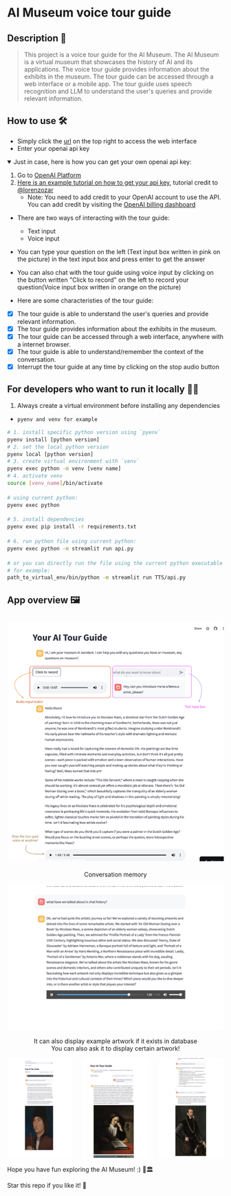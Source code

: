 # AI Museum voice tour guide

## Description 📜

> This project is a voice tour guide for the AI Museum. The AI Museum is a virtual museum that showcases the history of AI and its applications. The voice tour guide provides information about the exhibits in the museum. The tour guide can be accessed through a web interface or a mobile app. The tour guide uses speech recognition and LLM to understand the user's queries and provide relevant information.

## How to use 🛠️

- Simply click the [url](https://hrz8bxkkzuzbgomqgrzt3s.streamlit.app/) on the top right to access the web interface
- Enter your openai api key

<!-- <details> -->
<!-- <summary>Just in case, here is how you can get your own openai api key:</summary> -->
<!---->
<!--     * Go to [OpenAI Platform](https://platform.openai.com/settings/organization/general) -->
<!--     * [Here is an example tutorial on how to get your api key, credit to [@lorenzozar](https://medium.com/@lorenzozar)](https://medium.com/@lorenzozar/how-to-get-your-own-openai-api-key-f4d44e60c327) -->
<!--     * Note: You need to add credit to your OpenAI account to use the API. You can add credit by visiting the [OpenAI billing dashboard](https://platform.openai.com/settings/organization/billing/overview) -->
<!---->
<!-- </details> -->

<details open>
<summary>Just in case, here is how you can get your own openai api key:</summary>

1. Go to [OpenAI Platform](https://platform.openai.com/settings/organization/general)
2. [Here is an example tutorial on how to get your api key](https://medium.com/@lorenzozar/how-to-get-your-own-openai-api-key-f4d44e60c327), tutorial credit to [@lorenzozar](https://medium.com/@lorenzozar)
    - Note: You need to add credit to your OpenAI account to use the API. You can add credit by visiting the [OpenAI billing dashboard](https://platform.openai.com/settings/organization/billing/overview)

</details>

- There are two ways of interacting with the tour guide:
  - Text input
  - Voice input
- You can type your question on the left (Text input box written in pink on the picture) in the text input box and press enter to get the answer
- You can also chat with the tour guide using voice input by clicking on the button written "Click to record" on the left to record your question(Voice input box written in orange on the picture)

- Here are some characteristies of the tour guide:

- [x] The tour guide is able to understand the user's queries and provide relevant information.
- [x] The tour guide provides information about the exhibits in the museum.
- [x] The tour guide can be accessed through a web interface, anywhere with a internet browser.
- [x] The tour guide is able to understand/remember the context of the conversation.
- [x] Interrupt the tour guide at any time by clicking on the stop audio button

## For developers who want to run it locally 🧑‍💻

1. Always create a virtual environment before installing any dependencies

- `pyenv and venv for example`

```bash
# 1. install specific python version using `pyenv`
pyenv install [python version]
# 2. set the local python version 
pyenv local [python version]
# 3. create virtual environment with `venv`
pyenv exec python -m venv [venv name]
# 4. activate venv
source [venv_name]/bin/activate

# using current python:
pyenv exec python

# 5. install dependencies
pyenv exec pip install -r requirements.txt

# 6. run python file using current python:
pyenv exec python -m streamlit run api.py

# or you can directly run the file using the current python executable path:
# for example:
path_to_virtual_env/bin/python -m streamlit run TTS/api.py 
```

## App overview 🖼️

![](App.png)
---

<center>Conversation memory</center>

![Conversation memory](content_memory.png)

<center>It can also display example artwork if it exists in database</center>
<center>You can also ask it to display certain artwork!</center>

<p style="display: flex; justify-content: space-between;">
    <img src="response-with-picture.png" style="width: 30%; box-sizing: border-box;" />
    <img src="response-with-picture2.png" style="width: 30%; box-sizing: border-box;" />
    <img src="picture-display.png" style="width: 30%; box-sizing: border-box;" />
</p>

Hope you have fun exploring the AI Museum! :) 🎨🏛️

Star this repo if you like it! 🌟

